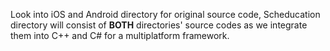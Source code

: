 Look into iOS and Android directory for original source code, Scheducation directory will consist of **BOTH** directories' source codes as we integrate them into C++ and C# for a multiplatform framework.
